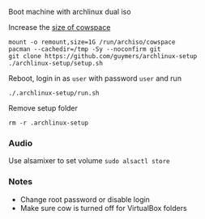 Boot machine with archlinux dual iso

Increase the [size of cowspace](https://bbs.archlinux.org/viewtopic.php?pid=1592688#p1592688)

    mount -o remount,size=1G /run/archiso/cowspace
    pacman --cachedir=/tmp -Sy --noconfirm git
    git clone https://github.com/guymers/archlinux-setup
    ./archlinux-setup/setup.sh

Reboot, login in as ```user``` with password ```user``` and run

    ./.archlinux-setup/run.sh

Remove setup folder

    rm -r .archlinux-setup

### Audio
Use alsamixer to set volume
```sudo alsactl store```

### Notes
- Change root password or disable login
- Make sure cow is turned off for VirtualBox folders

